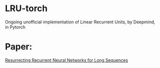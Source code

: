 # LRU-torch
Ongoing unofficial implementation of Linear Recurrent Units, by Deepmind, in Pytorch

# Paper:
<a href='https://arxiv.org/abs/2303.06349'>Resurrecting Recurrent Neural Networks for Long Sequences</a>

